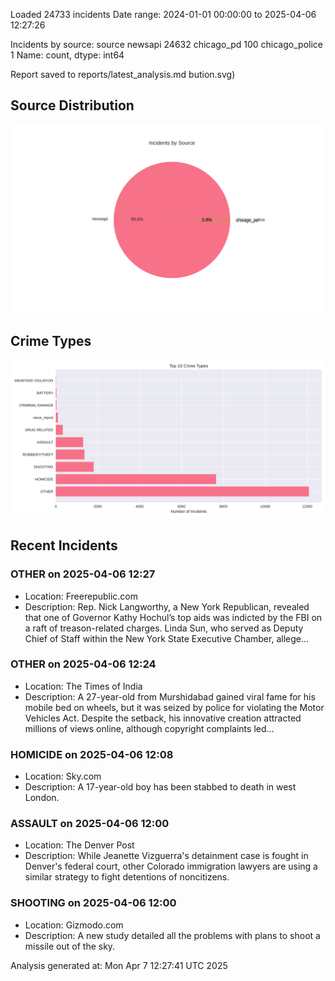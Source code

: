 
Loaded 24733 incidents
Date range: 2024-01-01 00:00:00 to 2025-04-06 12:27:26

Incidents by source:
source
newsapi           24632
chicago_pd          100
chicago_police        1
Name: count, dtype: int64

Report saved to reports/latest_analysis.md
bution.svg)

## Source Distribution
![Source Distribution](images/source_distribution.svg)

## Crime Types
![Crime Types](images/crime_types.svg)

## Recent Incidents

### OTHER on 2025-04-06 12:27
- Location: Freerepublic.com
- Description: Rep. Nick Langworthy, a New York Republican, revealed that one of Governor Kathy Hochul’s top aids was indicted by the FBI on a raft of treason-related charges. Linda Sun, who served as Deputy Chief of Staff within the New York State Executive Chamber, allege…


### OTHER on 2025-04-06 12:24
- Location: The Times of India
- Description: A 27-year-old from Murshidabad gained viral fame for his mobile bed on wheels, but it was seized by police for violating the Motor Vehicles Act. Despite the setback, his innovative creation attracted millions of views online, although copyright complaints led…


### HOMICIDE on 2025-04-06 12:08
- Location: Sky.com
- Description: A 17-year-old boy has been stabbed to death in west London.


### ASSAULT on 2025-04-06 12:00
- Location: The Denver Post
- Description: While Jeanette Vizguerra's detainment case is fought in Denver's federal court, other Colorado immigration lawyers are using a similar strategy to fight detentions of noncitizens.


### SHOOTING on 2025-04-06 12:00
- Location: Gizmodo.com
- Description: A new study detailed all the problems with plans to shoot a missile out of the sky.

Analysis generated at: Mon Apr  7 12:27:41 UTC 2025
